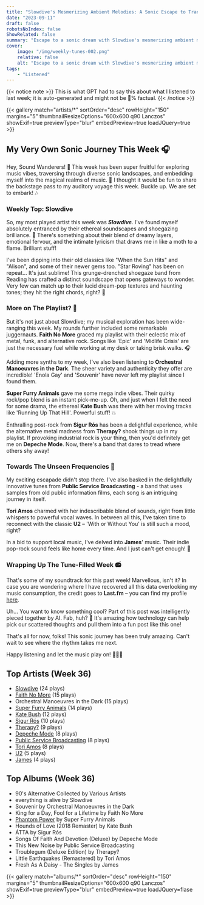 ```yaml
---
title: "Slowdive's Mesmerizing Ambient Melodies: A Sonic Escape to Tranquility"
date: "2023-09-11"
draft: false
robotsNoIndex: false
ShowRelated: false
summary: "Escape to a sonic dream with Slowdive's mesmerizing ambient melodies. Their hazy tunes will transport you to a calming atmosphere of sunsets and ocean breezes."
cover:
    image: "/img/weekly-tunes-002.png"
    relative: false
    alt: "Escape to a sonic dream with Slowdive's mesmerizing ambient melodies. Their hazy tunes will transport you to a calming atmosphere of sunsets and ocean breezes."
tags:
    - "Listened"
---
```


{{< notice note >}}
This is what GPT had to say this about what I listened to last week; it is auto-generated and might not be 💯% factual.
{{< /notice >}}

{{< gallery match="artists/*" sortOrder="desc" rowHeight="150" margins="5" thumbnailResizeOptions="600x600 q90 Lanczos" showExif=true previewType="blur" embedPreview=true loadJQuery=true >}}

## My Very Own Sonic Journey This Week 🎧

Hey, Sound Wanderers! 🚀 This week has been super fruitful for exploring music vibes, traversing through diverse sonic landscapes, and embedding myself into the magical realms of music. 🌟 I thought it would be fun to share the backstage pass to my auditory voyage this week. Buckle up. We are set to embark! 🎶

### Weekly Top: Slowdive
So, my most played artist this week was ***Slowdive***. I've found myself absolutely entranced by their ethereal soundscapes and shoegazing brilliance. 🔮 There's something about their blend of dreamy layers, emotional fervour, and the intimate lyricism that draws me in like a moth to a flame. Brilliant stuff!

I've been dipping into their old classics like "When the Sun Hits" and "Alison", and some of their newer gems too. "Star Roving" has been on repeat... It's just sublime! This grunge-drenched shoegaze band from Reading has crafted a distinct soundscape that opens gateways to wonder. Very few can match up to their lucid dream-pop textures and haunting tones; they hit the right chords, right? 🎸

### More on The Playlist? 🎵
But it's not just about Slowdive; my musical exploration has been wide-ranging this week. My rounds further included some remarkable juggernauts. **Faith No More** graced my playlist with their eclectic mix of metal, funk, and alternative rock. Songs like 'Epic' and 'Midlife Crisis' are just the necessary fuel while working at my desk or taking brisk walks. 🎧

Adding more synths to my week, I've also been listening to **Orchestral Manoeuvres in the Dark**. The sheer variety and authenticity they offer are incredible! 'Enola Gay' and 'Souvenir' have never left my playlist since I found them. 

**Super Furry Animals** gave me some mega indie vibes. Their quirky rock/pop blend is an instant pick-me-up. Oh, and just when I felt the need for some drama, the ethereal **Kate Bush** was there with her moving tracks like 'Running Up That Hill'. Powerful stuff! 💥

Enthralling post-rock from **Sigur Rós** has been a delightful experience, while the alternative metal madness from **Therapy?** shook things up in my playlist. If provoking industrial rock is your thing, then you'd definitely get me on **Depeche Mode**. Now, there's a band that dares to tread where others shy away!

### Towards The Unseen Frequencies 🎼
My exciting escapade didn't stop there. I've also basked in the delightfully innovative tunes from **Public Service Broadcasting** - a band that uses samples from old public information films, each song is an intriguing journey in itself.

**Tori Amos** charmed with her indescribable blend of sounds, right from little whispers to powerful vocal waves. In between all this, I've taken time to reconnect with the classic **U2** – 'With or Without You' is still such a mood, right? 

In a bid to support local music, I've delved into **James**' music. Their indie pop-rock sound feels like home every time. And I just can't get enough! 🎸

### Wrapping Up The Tune-Filled Week 📻
That's some of my soundtrack for this past week! Marvellous, isn't it? In case you are wondering where I have recovered all this data overlooking my music consumption, the credit goes to **Last.fm** – you can find my profile [here](https://www.last.fm/user/RussMckendrick).

Uh... You want to know something cool? Part of this post was intelligently pieced together by AI. Fab, huh? 🤖 It's amazing how technology can help pick our scattered thoughts and pull them into a fun post like this one!

That's all for now, folks! This sonic journey has been truly amazing. Can't wait to see where the rhythm takes me next.

Happy listening and let the music play on! 🎵🖖🏼

## Top Artists (Week 36)

- [Slowdive](https://www.russ.fm/artist/slowdive/) (24 plays)
- [Faith No More](https://www.russ.fm/artist/faith-no-more/) (15 plays)
- Orchestral Manoeuvres in the Dark (15 plays)
- [Super Furry Animals](https://www.russ.fm/artist/super-furry-animals/) (14 plays)
- [Kate Bush](https://www.russ.fm/artist/kate-bush/) (12 plays)
- [Sigur Rós](https://www.russ.fm/artist/sigur-r%C3%B3s/) (10 plays)
- [Therapy?](https://www.russ.fm/artist/therapy/) (9 plays)
- [Depeche Mode](https://www.russ.fm/artist/depeche-mode/) (8 plays)
- [Public Service Broadcasting](https://www.russ.fm/artist/public-service-broadcasting/) (8 plays)
- [Tori Amos](https://www.russ.fm/artist/tori-amos/) (8 plays)
- [U2](https://www.russ.fm/artist/u2/) (5 plays)
- [James](https://www.russ.fm/artist/james/) (4 plays)


## Top Albums (Week 36)

- 90's Alternative Collected by Various Artists
- everything is alive by Slowdive
- Souvenir by Orchestral Manoeuvres in the Dark
- King for a Day, Fool for a Lifetime by Faith No More
- [Phantom Power](https://www.russ.fm/albums/phantom-power-28168933/) by Super Furry Animals
- Hounds of Love (2018 Remaster) by Kate Bush
- ÁTTA by Sigur Rós
- Songs Of Faith And Devotion (Deluxe) by Depeche Mode
- This New Noise by Public Service Broadcasting
- Troublegum (Deluxe Edition) by Therapy?
- Little Earthquakes (Remastered) by Tori Amos
- Fresh As A Daisy - The Singles by James


{{< gallery match="albums/*" sortOrder="desc" rowHeight="150" margins="5" thumbnailResizeOptions="600x600 q90 Lanczos" showExif=true previewType="blur" embedPreview=true loadJQuery=flase >}}